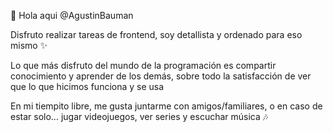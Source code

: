 🖖 Hola aqui @AgustinBauman

Disfruto realizar tareas de frontend, soy detallista y ordenado para eso mismo ✨

Lo que más disfruto del mundo de la programación es compartir conocimiento y aprender de los demás, sobre todo la satisfacción de ver que lo que hicimos funciona y se usa 

En mi tiempito libre, me gusta juntarme con amigos/familiares, o en caso de estar solo... jugar videojuegos, ver series y escuchar música 🎶
